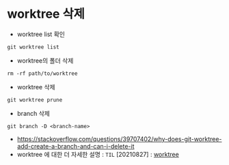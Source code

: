 # worktree 삭제
- worktree list 확인
```git
git worktree list
```
- worktree의 폴더 삭제
```git
rm -rf path/to/worktree
```
- worktree 삭제
```git
git worktree prune
```
- branch 삭제
```git
git branch -D <branch-name>
```

- https://stackoverflow.com/questions/39707402/why-does-git-worktree-add-create-a-branch-and-can-i-delete-it
- worktree 에 대한 더 자세한 설명 : `TIL` \[20210827\] : [worktree]([20210827]_worktree.md)
